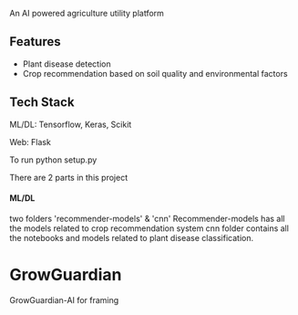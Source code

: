 

An AI powered agriculture utility platform
## Features

- Plant disease detection
- Crop recommendation based on soil quality and environmental factors


## Tech Stack

ML/DL: Tensorflow, Keras, Scikit

Web: Flask

To run 
python setup.py


There are 2 parts in this project

#### ML/DL

 two folders 'recommender-models' & 'cnn'
 Recommender-models has all the models related to crop recommendation system 
 cnn folder contains all the notebooks and models related to plant disease classification.



# GrowGuardian
GrowGuardian-AI for framing

